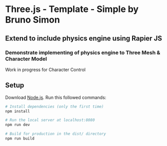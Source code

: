 # Three.js - Template - Simple by Bruno Simon

## Extend to include physics engine using Rapier JS

### Demonstrate implementing of physics engine to Three Mesh & Character Model
Work in progress for Character Control

## Setup
Download [Node.js](https://nodejs.org/en/download/).
Run this followed commands:

``` bash
# Install dependencies (only the first time)
npm install

# Run the local server at localhost:8080
npm run dev

# Build for production in the dist/ directory
npm run build
```
